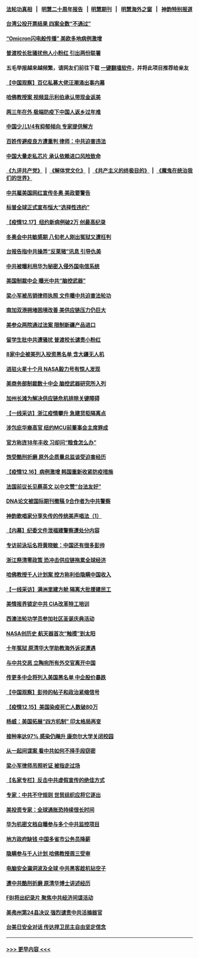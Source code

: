 #### [法轮功真相](https://github.com/gfw-breaker/truth/blob/master/README.md?t=0) &nbsp;&nbsp;|&nbsp;&nbsp; [明慧二十周年报告](https://github.com/gfw-breaker/mh-reports/blob/master/README.md?t=0) &nbsp;&nbsp;|&nbsp;&nbsp;[明慧期刊](https://github.com/gfw-breaker/mh-qikan) &nbsp;&nbsp;|&nbsp;&nbsp; [明慧海外之窗](https://github.com/gfw-breaker/mh-news/blob/master/README.md?t=0) &nbsp;&nbsp;|&nbsp;&nbsp; [神韵特别报道](https://github.com/gfw-breaker/mh-news/blob/master/shenyun.md?t=0)
#### [台湾公投开票结果 四案全数“不通过”](../pages/nf4514/n13445539.md?t=12190550) 
#### [“Omicron闪电般传播” 美欧多地病例激增](../pages/nf4514/n13445410.md?t=12190550) 
#### [普渡校长批骚扰他人小粉红 引出两份联署](../pages/nf4514/n13444812.md?t=12190550) 
#### 五毛举报越来越频繁，请网友们前往下载 [一键翻墙软件](https://github.com/gfw-breaker/ssr-accounts)，并将此项目推荐给亲友
#### [【中国观察】百亿私募大佬汪潮涌出事内幕](../pages/nf4514/n13444561.md?t=12190550) 
#### [哈佛教授案 视频显示利伯承认带现金返美](../pages/nf4514/n13444553.md?t=12190550) 
#### [两三年在外 极端防疫下中国人返乡过年难](../pages/nf4514/n13441940.md?t=12190550) 
#### [中国少儿1/4有抑郁倾向 专家提供解方](../pages/nf4514/n13444593.md?t=12190550) 
#### [百姓传避疫良方遭重判 律师：中共迫害违法](../pages/nf4514/n13443532.md?t=12190550) 
#### [中国大量走私芯片 承认依赖进口风险致命](../pages/nf4514/n13444531.md?t=12190550) 
#### [《九评共产党》](https://github.com/begood0513/9ping.md/blob/master/README.md) &nbsp;|&nbsp; [《解体党文化》](../../../../jtdwh.md/blob/master/README.md)  &nbsp;|&nbsp; [《共产主义的终极目的》](../../../../gczydzjmd.md/blob/master/README.md) &nbsp;|&nbsp; [《魔鬼在统治我们的世界》](../../../../mgztzwmdsj.md/blob/master/README.md) 
#### [中共雇美国网红宣传冬奥 美政要警告](../pages/nf4514/n13443965.md?t=12190550) 
#### [标普全球正式宣布恒大“选择性违约”](../pages/nf4514/n13443675.md?t=12190550) 
#### [【疫情12.17】纽约新病例破2万 创最高纪录](../pages/nf4514/n13443310.md?t=12190550) 
#### [冬奥会中共敏感期 八旬老人刚出冤狱又遭枉判](../pages/nf4514/n13441478.md?t=12190550) 
#### [台报告指中共操弄“反莱猪”讯息 引导仇美](../pages/nf4514/n13442394.md?t=12190550) 
#### [中共被曝利用华为秘密入侵外国电信系统](../pages/nf4514/n13442819.md?t=12190550) 
#### [美国制裁中企 曝光中共“脑控武器”](../pages/nf4514/n13442627.md?t=12190550) 
#### [梁小军被吊销律师执照 文件曝中共迫害法轮功](../pages/nf4514/n13442432.md?t=12190550) 
#### [南加双港拥堵困境改善 美供应链压力仍巨大](../pages/nf4514/n13442436.md?t=12190550) 
#### [美参众两院通过法案 限制新疆产品进口](../pages/nf4514/n13442164.md?t=12190550) 
#### [留学生批中共遭骚扰 普渡校长谴责小粉红](../pages/nf4514/n13442278.md?t=12190550) 
#### [8家中企被美列入投资黑名单 含大疆无人机](../pages/nf4514/n13442272.md?t=12190550) 
#### [进驻火星十个月 NASA毅力号有惊人发现](../pages/nf4514/n13441737.md?t=12190550) 
#### [美商务部制裁数十中企 脑控武器研究所入列](../pages/nf4514/n13441874.md?t=12190550) 
#### [加州长滩为解决供应链危机排除关键障碍](../pages/nf4514/n13441735.md?t=12190550) 
#### [【一线采访】浙江疫情攀升 急建货柜隔离点](../pages/nf4514/n13441429.md?t=12190550) 
#### [涉包庇华裔高官 纽约MCU前董事会主席罪成](../pages/nf4514/n13440587.md?t=12190550) 
#### [官方称连18年丰收 习却问“粮食怎么办”](../pages/nf4514/n13441625.md?t=12190550) 
#### [饱受酷刑折磨 原外企质量总监谈受迫害经历](../pages/nf4514/n13438937.md?t=12190550) 
#### [【疫情12.16】病例激增 韩国重新收紧防疫措施](../pages/nf4514/n13441168.md?t=12190550) 
#### [法国前议长见蔡英文 以中文赞“台法友好”](../pages/nf4514/n13440862.md?t=12190550) 
#### [DNA论文被国际期刊撤稿 9合作者为中共警察](../pages/nf4514/n13440430.md?t=12190550) 
#### [神韵歌唱家分享失传的传统美声唱法（1）](../pages/nf4514/n13439811.md?t=12190550) 
#### [【内幕】纪委文件泄福建警察遭处分内容](../pages/nf4514/n13440325.md?t=12190550) 
#### [专访前泳坛名将黄晓敏：中国还有很多彭帅](../pages/nf4514/n13440152.md?t=12190550) 
#### [浙江祭清零政策 恐冲击供应链拖累全球经济](../pages/nf4514/n13440020.md?t=12190550) 
#### [哈佛教授千人计划案 控方称利伯隐瞒中国收入](../pages/nf4514/n13439959.md?t=12190550) 
#### [【一线采访】满洲里建方舱 隔离大批援建民工](../pages/nf4514/n13439499.md?t=12190550) 
#### [美情报界锁定中共 CIA改革特工培训](../pages/nf4514/n13439659.md?t=12190550) 
#### [西澳法轮功学员参加社区圣诞庆典活动](../pages/nf4514/n13439323.md?t=12190550) 
#### [NASA创历史 航天器首次“触摸”到太阳](../pages/nf4514/n13439237.md?t=12190550) 
#### [十年冤狱 原清华大学助教海外诉说遭遇](../pages/nf4514/n13436648.md?t=12190550) 
#### [与中共交恶 立陶宛所有外交官离开中国](../pages/nf4514/n13439043.md?t=12190550) 
#### [传更多中企将列入美国黑名单 中企股价暴跌](../pages/nf4514/n13438939.md?t=12190550) 
#### [【中国观察】彭帅的帖子和政治紧缩信号](../pages/nf4514/n13438720.md?t=12190550) 
#### [【疫情12.15】美国染疫死亡人数破80万](../pages/nf4514/n13438747.md?t=12190550) 
#### [杨威：美国拓展“四方机制”  印太格局再变](../pages/nf4514/n13437988.md?t=12190550) 
#### [接种率达97% 感染仍飚升 康奈尔大学关闭校园](../pages/nf4514/n13437672.md?t=12190550) 
#### [从一起间谍案 看中共如何不择手段窃密](../pages/nf4514/n13437611.md?t=12190550) 
#### [梁小军律师吊照听证 被指走过场](../pages/nf4514/n13437662.md?t=12190550) 
#### [【名家专栏】反击中共虚假宣传的绝佳方式](../pages/nf4514/n13436697.md?t=12190550) 
#### [专家：中共不守规则 世贸组织应将它逐出](../pages/nf4514/n13436996.md?t=12190550) 
#### [美投资专家：全球通胀恐持续很长时间](../pages/nf4514/n13437621.md?t=12190550) 
#### [华为机密文档自曝参与多个中共监控项目](../pages/nf4514/n13437261.md?t=12190550) 
#### [地方政府缺钱 中国多省市公务员降薪](../pages/nf4514/n13437467.md?t=12190550) 
#### [隐瞒参与千人计划 哈佛教授周三受审](../pages/nf4514/n13437115.md?t=12190550) 
#### [电脑安全漏洞波及全球 中共黑客趁机钻空子](../pages/nf4514/n13436792.md?t=12190550) 
#### [遭中共酷刑折磨 原清华博士讲述经历](../pages/nf4514/n13434903.md?t=12190550) 
#### [FBI将出纪录片 聚焦中共经济间谍活动](../pages/nf4514/n13437182.md?t=12190550) 
#### [美弗州第24县决议 强烈谴责中共活摘器官](../pages/nf4514/n13432923.md?t=12190550) 
#### [台美日安全对话 传达捍卫民主自由坚定信念](../pages/nf4514/n13436898.md?t=12190550) 

----
#### [ >>> 更早内容 <<< ](../indexes/nf4514-earlier.md)
